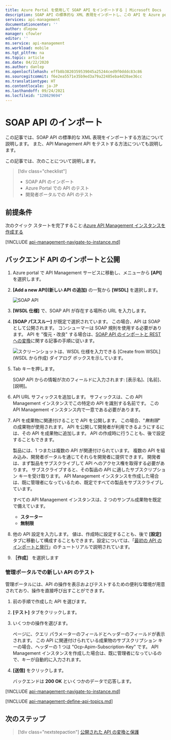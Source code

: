 ```yaml
---
title: Azure Portal を使用して SOAP API をインポートする | Microsoft Docs
description: SOAP API の標準的な XML 表現をインポートし、この API を Azure portal と開発者ポータルでテストする方法について説明します。
services: api-management
documentationcenter: ''
author: dlepow
manager: cfowler
editor: ''
ms.service: api-management
ms.workload: mobile
ms.tgt_pltfrm: na
ms.topic: article
ms.date: 04/22/2020
ms.author: danlep
ms.openlocfilehash: effb8b3820359539045a25244ced9f0dddc83c86
ms.sourcegitcommit: f6e2ea5571e35b9ed3a79a22485eba4d20ae36cc
ms.translationtype: HT
ms.contentlocale: ja-JP
ms.lasthandoff: 09/24/2021
ms.locfileid: "128629694"
---
```

# <a name="import-soap-api"></a>SOAP API のインポート

この記事では、SOAP API の標準的な XML 表現をインポートする方法について説明します。 また、API Management API をテストする方法についても説明します。

この記事では、次のことについて説明します。

> [!div class="checklist"]
> * SOAP API のインポート
> * Azure Portal での API のテスト
> * 開発者ポータルでの API のテスト

## <a name="prerequisites"></a>前提条件

次のクイック スタートを完了すること:[Azure API Management インスタンスを作成する](get-started-create-service-instance.md)

[!INCLUDE [api-management-navigate-to-instance.md](../../includes/api-management-navigate-to-instance.md)]

## <a name="import-and-publish-a-back-end-api"></a><a name="create-api"> </a>バックエンド API のインポートと公開

1. Azure portal で API Management サービスに移動し、メニューから **[API]** を選択します。
2. **[Add a new API]\(新しい API の追加\)** の一覧から **[WSDL]** を選択します。

    ![SOAP API](./media/import-soap-api/wsdl-api.png)
3. **[WSDL 仕様]** で、SOAP API が存在する場所の URL を入力します。
4. **[SOAP パススルー]** が既定で選択されています。 この場合、API は SOAP として公開されます。 コンシューマーは SOAP 規則を使用する必要があります。 API を "復元・改良" する場合は、[SOAP API のインポートと REST への変換](restify-soap-api.md)に関する記事の手順に従います。

    ![スクリーンショットは、WSDL 仕様を入力できる [Create from WSDL]\(WSDL から作成\) ダイアログ ボックスを示しています。](./media/import-soap-api/pass-through.png)
5. Tab キーを押します。

    SOAP API からの情報が次のフィールドに入力されます: [表示名]、[名前]、[説明]。
6. API URL サフィックスを追加します。 サフィックスは、この API Management インスタンスでこの特定の API を識別する名前です。 この API Management インスタンス内で一意である必要があります。
7. API を成果物に関連付けることで API を公開します。 この場合、"*無制限*" の成果物が使用されます。  API を公開して開発者が利用できるようにするには、その API を成果物に追加します。 API の作成時に行うことも、後で設定することもできます。

    製品には、1 つまたは複数の API が関連付けられています。 複数の API を組み込み、開発者ポータルを通じてそれらを開発者に提供できます。 開発者は、まず製品をサブスクライブして API へのアクセス権を取得する必要があります。 サブスクライブすると、その製品の API に適したサブスクリプション キーを受け取ります。 API Management インスタンスを作成した場合は、既に管理者になっているため、既定ですべての製品をサブスクライブしています。

    すべての API Management インスタンスは、2 つのサンプル成果物を既定で備えています。

    * **スターター**
    * **無制限**   
8. 他の API 設定を入力します。 値は、作成時に設定することも、後で **[設定]** タブに移動して構成することもできます。設定については、「[最初の API のインポートと発行](import-and-publish.md#import-and-publish-a-backend-api)」のチュートリアルで説明されています。
9. **［作成］** を選択します

### <a name="test-the-new-api-in-the-administrative-portal"></a>管理ポータルでの新しい API のテスト

管理ポータルには、API の操作を表示およびテストするための便利な環境が用意されており、操作を直接呼び出すことができます。  

1. 前の手順で作成した API を選びます。
2. **[テスト]** タブをクリックします。
3. いくつかの操作を選びます。

    ページに、クエリ パラメーターのフィールドとヘッダーのフィールドが表示されます。 この API に関連付けられている成果物のサブスクリプション キーの場合、ヘッダーの 1 つは "Ocp-Apim-Subscription-Key" です。 API Management インスタンスを作成した場合は、既に管理者になっているので、キーが自動的に入力されます。 
1. **[送信]** をクリックします。

    バックエンドは **200 OK** といくつかのデータで応答します。

[!INCLUDE [api-management-navigate-to-instance.md](../../includes/api-management-append-apis.md)]

[!INCLUDE [api-management-define-api-topics.md](../../includes/api-management-define-api-topics.md)]

## <a name="next-steps"></a>次のステップ

> [!div class="nextstepaction"]
> [公開された API の変換と保護](transform-api.md)